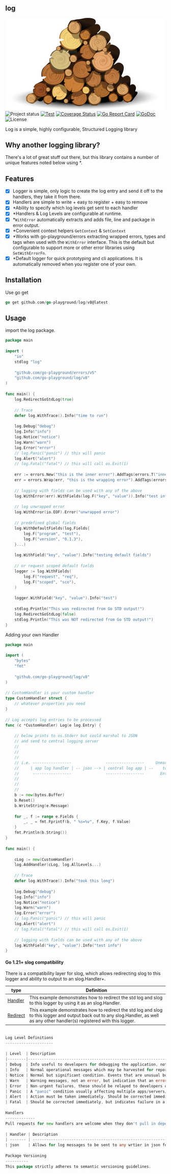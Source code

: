 ## log
<img align="center" src="https://raw.githubusercontent.com/go-playground/log/master/logo.png">![Project status](https://img.shields.io/badge/version-8.1.2-green.svg)
[![Test](https://github.com/go-playground/log/actions/workflows/go.yml/badge.svg)](https://github.com/go-playground/log/actions/workflows/go.yml)
[![Coverage Status](https://coveralls.io/repos/github/go-playground/log/badge.svg?branch=master)](https://coveralls.io/github/go-playground/log?branch=master)
[![Go Report Card](https://goreportcard.com/badge/github.com/go-playground/log)](https://goreportcard.com/report/github.com/go-playground/log)
[![GoDoc](https://godoc.org/github.com/go-playground/log?status.svg)](https://godoc.org/github.com/go-playground/log)
![License](https://img.shields.io/dub/l/vibe-d.svg)

Log is a simple, highly configurable, Structured Logging library

Why another logging library?
----------------------------
There's a lot of great stuff out there, but this library contains a number of unique features noted below using *.

Features
--------
- [x] Logger is simple, only logic to create the log entry and send it off to the handlers, they take it from there.
- [x] Handlers are simple to write + easy to register + easy to remove
- [x] *Ability to specify which log levels get sent to each handler
- [x] *Handlers & Log Levels are configurable at runtime.
- [x] *`WithError` automatically extracts and adds file, line and package in error output.
- [x] *Convenient context helpers `GetContext` & `SetContext`
- [x] *Works with go-playground/errors extracting wrapped errors, types and tags when used with the `WithError` interface. This is the default but configurable to support more or other error libraries using `SetWithErrorFn`.
- [x] *Default logger for quick prototyping and cli applications. It is automatically removed when you register one of your own.

Installation
-----------

Use go get 

```go
go get github.com/go-playground/log/v8@latest
``` 

Usage
------
import the log package.
```go
package main

import (
	"io"
	stdlog "log"

	"github.com/go-playground/errors/v5"
	"github.com/go-playground/log/v8"
)

func main() {
	log.RedirectGoStdLog(true)

	// Trace
	defer log.WithTrace().Info("time to run")

	log.Debug("debug")
	log.Info("info")
	log.Notice("notice")
	log.Warn("warn")
	log.Error("error")
	// log.Panic("panic") // this will panic
	log.Alert("alert")
	// log.Fatal("fatal") // this will call os.Exit(1)

	err := errors.New("this is the inner error").AddTags(errors.T("inner", "tag"))
	err = errors.Wrap(err, "this is the wrapping error").AddTags(errors.T("outer", "tag"))

	// logging with fields can be used with any of the above
	log.WithError(err).WithFields(log.F("key", "value")).Info("test info")

	// log unwrapped error
	log.WithError(io.EOF).Error("unwrapped error")

	// predefined global fields
	log.WithDefaultFields(log.Fields{
		log.F("program", "test"),
		log.F("version", "0.1.3"),
	}...)

	log.WithField("key", "value").Info("testing default fields")

	// or request scoped default fields
	logger := log.WithFields(
		log.F("request", "req"),
		log.F("scoped", "sco"),
	)

	logger.WithField("key", "value").Info("test")

	stdlog.Println("This was redirected from Go STD output!")
	log.RedirectGoStdLog(false)
	stdlog.Println("This was NOT redirected from Go STD output!")
}
```

Adding your own Handler
```go
package main

import (
	"bytes"
	"fmt"

	"github.com/go-playground/log/v8"
)

// CustomHandler is your custom handler
type CustomHandler struct {
	// whatever properties you need
}

// Log accepts log entries to be processed
func (c *CustomHandler) Log(e log.Entry) {

	// below prints to os.Stderr but could marshal to JSON
	// and send to central logging server
	//																						       ---------
	// 				                                                                 |----------> | console |
	//                                                                               |             ---------
	// i.e. -----------------               -----------------     Unmarshal    -------------       --------
	//     | app log handler | -- json --> | central log app | --    to    -> | log handler | --> | syslog |
	//      -----------------               -----------------       Entry      -------------       --------
	//      																         |             ---------
	//                                  									         |----------> | DataDog |
	//          																	        	   ---------
	b := new(bytes.Buffer)
	b.Reset()
	b.WriteString(e.Message)

	for _, f := range e.Fields {
		_, _ = fmt.Fprintf(b, " %s=%v", f.Key, f.Value)
	}
	fmt.Println(b.String())
}

func main() {

	cLog := new(CustomHandler)
	log.AddHandler(cLog, log.AllLevels...)

	// Trace
	defer log.WithTrace().Info("took this long")

	log.Debug("debug")
	log.Info("info")
	log.Notice("notice")
	log.Warn("warn")
	log.Error("error")
	// log.Panic("panic") // this will panic
	log.Alert("alert")
	// log.Fatal("fatal") // this will call os.Exit(1)

	// logging with fields can be used with any of the above
	log.WithField("key", "value").Info("test info")
}
```

#### Go 1.21+ slog compatibility

There is a compatibility layer for slog, which allows redirecting slog to this logger and ability to output to an slog.Handler+.

| type                                        | Definition                                                                                                                                                                          |
|---------------------------------------------|-------------------------------------------------------------------------------------------------------------------------------------------------------------------------------------|
| [Handler](_examples/slog/hanlder/main.go)   | This example demonstrates how to redirect the std log and slog to this logger by using it as an slog.Handler.                                                                       |
| [Redirect](_examples/slog/redirect/main.go) | This example demonstrates how to redirect the std log and slog to this logger and output back out to any slog.Handler, as well as any other handler(s) registered with this logger. |

```go

Log Level Definitions
---------------------

| Level  | Description                                                                                                                                                                                               |
|--------|-----------------------------------------------------------------------------------------------------------------------------------------------------------------------------------------------------------|
| Debug  | Info useful to developers for debugging the application, not useful during normal operations.                                                                                                             |
| Info   | Normal operational messages which may be harvested for reporting, measuring throughput, etc. no action required.                                                                                          |
| Notice | Normal but significant condition. Events that are unusual but not error conditions eg. might be summarized in an email to developers or admins to spot potential problems - no immediate action required. |
| Warn   | Warning messages, not an error, but indication that an error will occur if action is not taken, e.g. file system 85% full. Each item must be resolved within a given time.                                |
| Error  | Non-urgent failures, these should be relayed to developers or admins; each item must be resolved within a given time.                                                                                     |
| Panic  | A "panic" condition usually affecting multiple apps/servers/sites. At this level it would usually notify all tech staff on call.                                                                          |
| Alert  | Action must be taken immediately. Should be corrected immediately, therefore notify staff who can fix the problem. An example would be the loss of a primary ISP connection.                              |
| Fatal  | Should be corrected immediately, but indicates failure in a primary system, an example is a loss of a backup ISP connection. ( same as SYSLOG CRITICAL )                                                  |

Handlers
-------------
Pull requests for new handlers are welcome when they don't pull in dependencies, it is preferred to have a dedicated package in this case.

| Handler | Description                                                                                                                              | Docs                                                                                                                                                              |
| ------- | ---------------------------------------------------------------------------------------------------------------------------------------- | ----------------------------------------------------------------------------------------------------------------------------------------------------------------- |
| json    | Allows for log messages to be sent to any wrtier in json format.                                                                         | [![GoDoc](https://godoc.org/github.com/go-playground/log/handlers/json?status.svg)](https://godoc.org/github.com/go-playground/log/handlers/json)                 |

Package Versioning
----------
This package strictly adheres to semantic versioning guidelines.